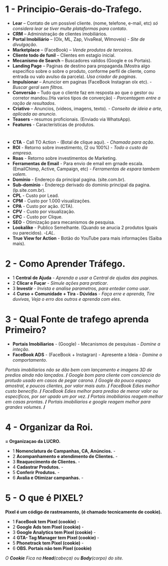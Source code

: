 # 1 - Principio-Gerais-do-Trafego.

* **Lear** – Contato de um possível cliente. (nome, telefone, e-mail, etc) *só considera lear se tiver  multe plataformas para contato*.
* **CRM** – Administração de clientes imobiliários. 
* **Portal Imobiliário** – (Olx, ML, Zap, VivaReal, WImoveis) - *Site de divulgação*.
* **Marketplace** – (FaceBook) – *Vende produtos de terceiros*. 
* **Cliente todo de funil** – Clientes em estagio inicial.
* **Mecanismo de Search** – Buscadores validos (Google e os Portais).
* **Landing Page** – Paginas de destino para propaganda.(Mostra algo especifico sobre o sobre o produto, conforme perfil de cliente, como entrada ou valo avulso da parcela). *Usa criador de paginas*.
* **Impulsionar** – Anuncior em paginas (FaceBook Instagran olx etc). - *Buscar geral sem filtros*.
* **Conversão** – Tudo que o cliente faz em resposta ao que o gestor ou corretor mandou.(Ha varios tipos de converção) - *Porcentagem entre a ração de resultados*.
* **Criativo** – Anuncios, (videos, imagens, texto). - *Conseito de ideia e arte, aplicada ao anuncio*.
* **Teasers** – resumos proficionais. (Enviado via WhatsApp).
*  **Features** - Características de produtos.
#

* **CTA** - Call TO Action - (Botal de clique aqui). - *Chamada para ação*.
* **ROI** - Retorno sobre investimento, (2 ou 100%) - *Todo o custo da empresa*.
*  **Roas** - Retorno sobre investimentos de Marketing. 
*  **Ferramentas de Email** - Para envio de email em grnade escala. (EmailChimp, Active, Campaign, etc) - *Ferramentas de espara tambem valem*.
*  **Domínio** - Endereço da principal pagina. (site.com.br).
*  **Sub-domínio** - Endereçp derivado do dominio principal da pagina. (lp.site.com.br).
*  **CPL** - Custo por Lead. 
*  **CPM** - Custo por 1.000 visualizações.
*  **CPA** - Custo por ação. (CTA).
*  **CPV** - Custo por visualização.
*  **CPC** - Custo por Clique.
*  **SEO** - Otimização para mecanismos de pesquisa.
*  **Lookalike** - Publico Semelhante. (Quando se anucia 2 produtos Iguais ou parecidos). -*LAL*.
*  **True View for Action** - Botão do YouTube para mais informações (Saiba mais).
#

# 2 - Como Aprender Tráfego.

* 1 **Central de Ajuda** -
*Aprenda a usar a Central de ajudas das paginas*.
* 2 **Clicar e Fuçar** -
*Simule ações para praticar*.
* 3 **Investir** -
*Invista e analise parametros, para enteder como usar*.
* 4 **Curso + Comunidade + Tira - Dúvidas** -
*Faça erre e aprenda, Tire duvivas, Veja o erro dos outros e aprenda com eles*.
#

# 3 - Qual Fonte de trafego aprenda Primeiro?

* **Portais Imobiliarios** - (Google) - Mecanismos de pesquisas - *Domine a inteção*.
* **FaceBook ADS** - (FaceBook + Instagran) - Apresente a Ideia - *Domine o comportamento*.


*Portais imobiliarios não se dão bem com lançamento e imagens 3D de predios ainda não lançados*. **/**
*Google bom para cliente com conciencia do protudo usado em casos de pegar carona*. **/**
*Google da pouco espaço amostral, e poucos clientes, por valor mais auto*. **/**
*FaceBook Edies melhor custo benecifio*. **/**
*FaceBook Edies melhor para prediso de menor valor ou especificos, por ser upado um por vez*. **/**
*Portais imobiliarios reagem melhor em casas prontas*. **/**
*Portais imobiliarios e google reagem melhor para grandes volumes*. **/**
#

# 4 - Organizar da Roi.

**= Organizaçao da LUCRO.**

* 1 **Nomenclatura de Campanhas, CA, Anúncios.** -
* 2 **Acompanhamento e atendimento de Clientes.** -
* 3 **Reaquecimento de Clientes.** -
* 4 **Cadastrar Produtos.** -
* 5 **Conferir Produtos.** -
* 6 **Avalia e Otimizar campanhas.** -
#

# 5 - O que é PIXEL?

**Pixel é um código de rastreamento, (é chamado tecnicamente de cookie).**

* 1 **FaceBook tem Pixel (cookie)** -
* 2 **Google Ads tem Pixel (cookie)** -
* 3 **Google Analytics tem Pixel (cookie)** -
* 4 **GTA- Tag Manager tem Pixel (cookie)** -
* 5 **Phonetrack tem Pixel (cookie)** -
* 6 **OBS. Portais não tem Pixel (cookie)**

 *O **Cookie** Fica na **Head**(cabeça) ou **Body**(corpo) do site.*


